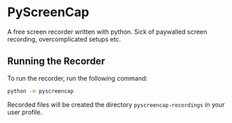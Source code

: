 # PyScreenCap
A free screen recorder written with python. Sick of paywalled screen recording, overcomplicated setups etc.

## Running the Recorder

To run the recorder, run the following command:

```bash
python -m pyscreencap
```

Recorded files will be created the directory `pyscreencap-recordings` in your user profile.